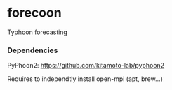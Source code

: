 # forecoon
Typhoon forecasting


### Dependencies
PyPhoon2: https://github.com/kitamoto-lab/pyphoon2

Requires to independtly install open-mpi (apt, brew...)

